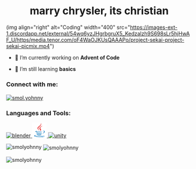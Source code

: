 <h1 align="center">marry chrysler, its christian</h1>

(img align="right" alt="Coding" width="400" src="https://images-ext-1.discordapp.net/external/54wq6yzJHgrbgruX5_Kedzalzh9S698sLr5hjHwAF_U/https/media.tenor.com/oF4WaOJKUsQAAAPo/project-sekai-project-sekai-picmix.mp4")


- 🎄 I’m currently working on **Advent of Code**

- 🌱 I’m still learning **basics**

<h3 align="left">Connect with me:</h3>
<p align="left">
<a href="https://instagram.com/smol.yohnny" target="blank"><img align="center" src="https://raw.githubusercontent.com/rahuldkjain/github-profile-readme-generator/master/src/images/icons/Social/instagram.svg" alt="smol.yohnny" height="30" width="40" /></a>
</p>

<h3 align="left">Languages and Tools:</h3>
<p align="left"> <a href="https://www.blender.org/" target="_blank" rel="noreferrer"> <img src="https://download.blender.org/branding/community/blender_community_badge_white.svg" alt="blender" width="40" height="40"/> </a> <a href="https://www.java.com" target="_blank" rel="noreferrer"> <img src="https://raw.githubusercontent.com/devicons/devicon/master/icons/java/java-original.svg" alt="java" width="40" height="40"/> </a> <a href="https://unity.com/" target="_blank" rel="noreferrer"> <img src="https://www.vectorlogo.zone/logos/unity3d/unity3d-icon.svg" alt="unity" width="40" height="40"/> </a> </p>

<p><img align="left" src="https://github-readme-stats.vercel.app/api/top-langs?username=smolyohnny&show_icons=true&locale=en&layout=compact" alt="smolyohnny" /></p>

<p>&nbsp;<img align="center" src="https://github-readme-stats.vercel.app/api?username=smolyohnny&show_icons=true&locale=en" alt="smolyohnny" /></p>

<p><img align="center" src="https://github-readme-streak-stats.herokuapp.com/?user=smolyohnny&" alt="smolyohnny" /></p>
